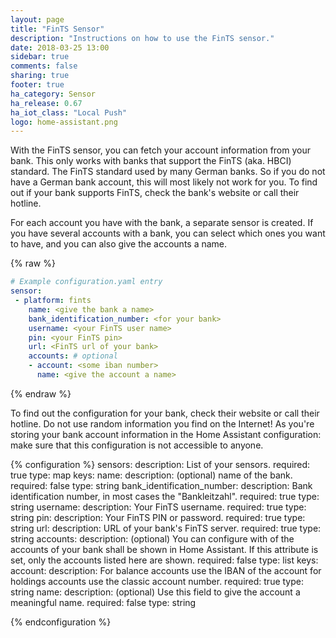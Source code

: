 ```yaml
---
layout: page
title: "FinTS Sensor"
description: "Instructions on how to use the FinTS sensor."
date: 2018-03-25 13:00
sidebar: true
comments: false
sharing: true
footer: true
ha_category: Sensor
ha_release: 0.67
ha_iot_class: "Local Push"
logo: home-assistant.png
---
```


With the FinTS sensor, you can fetch your account information from your bank. This only works with banks that support the FinTS (aka. HBCI) standard. The FinTS standard used by many German banks. So if you do not have a German bank account, this will most likely not work for you. To find out if your bank supports FinTS, check the bank's website or call their hotline.

For each account you have with the bank, a separate sensor is created. If you have several accounts with a bank, you can select which ones you want to have, and you can also give the accounts a name.

{% raw %}
```yaml
# Example configuration.yaml entry
sensor:
 - platform: fints
    name: <give the bank a name> 
    bank_identification_number: <for your bank>
    username: <your FinTS user name>
    pin: <your FinTS pin>
    url: <FinTS url of your bank>
    accounts: # optional
    - account: <some iban number>
      name: <give the account a name>
```
{% endraw %}

To find out the configuration for your bank, check their website or call their hotline. Do not use random information you find on the Internet! As you're storing your bank account information in the Home Assistant configuration: make sure that this configuration is not accessible to anyone.

{% configuration %}
  sensors:
    description: List of your sensors.
    required: true
    type: map
    keys:
      name:
        description: (optional) name of the bank.
        required: false
        type: string
      bank_identification_number: 
        description: Bank identification number, in most cases the "Bankleitzahl".
        required: true
        type: string
      username: 
        description: Your FinTS username.
        required: true
        type: string
      pin:
        description: Your FinTS PIN or password.
        required: true
        type: string
      url: 
        description: URL of your bank's FinTS server.
        required: true
        type: string
      accounts:
        description: (optional) You can configure with of the accounts of your bank shall be shown in Home Assistant. If this attribute is set, only the accounts listed here are shown. 
        required: false
        type: list
        keys: 
          account:
            description: For balance accounts use the IBAN of the account for holdings accounts use the classic account number.
            required: true
            type: string
          name:
            description: (optional) Use this field to give the account a meaningful name.
            required: false
            type: string           

{% endconfiguration %}
